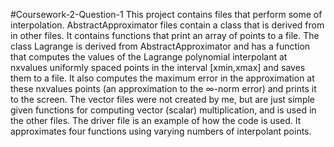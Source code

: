 #Coursework-2-Question-1
This project contains files that perform some of interpolation. AbstractApproximator files contain a class that is derived from in other files. It contains functions that print an array of points to a file.
The class Lagrange is derived from AbstractApproximator and has a function that computes the values of the Lagrange polynomial interpolant at nxvalues uniformly spaced points in the interval [xmin,xmax] and saves them to a file. It also computes the maximum error in the approximation at these nxvalues points (an approximation to the ∞-norm error) and prints it to the screen.
The vector files were not created by me, but are just simple given functions for computing vector (scalar) multiplication, and is used in the other files.
The driver file is an example of how the code is used. It approximates four functions using varying numbers of interpolant points.
